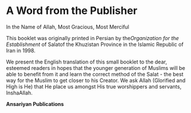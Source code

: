 A Word from the Publisher
=========================

In the Name of Allah, Most Gracious, Most Merciful

This booklet was originally printed in Persian by the*Organization for
the Establishment* of Salatof the Khuzistan Province in the Islamic
Republic of Iran in 1998.

We present the English translation of this small booklet to the dear,
esteemed readers in hopes that the younger generation of Muslims will be
able to benefit from it and learn the correct method of the Salat - the
best way for the Muslim to get closer to his Creator. We ask Allah
(Glorified and High is He) that He place us amongst His true worshippers
and servants, InshaAllah.

**Ansariyan Publications**


